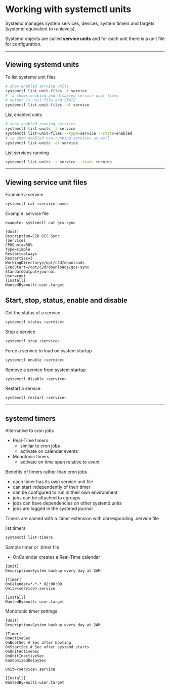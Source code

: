 # Working with systemctl units

Systemd manages system services, devices, system timers and targets (systemd equivalent to runlevels).

Systemd objects are called **service units** and for each unit there is a unit file for configuration.

---

## Viewing systemd units

To list systemd unit files

```sh
# show enabled service units
systemctl list-unit-files -t service
# -a shows enabled and disabled service unit files
# output is unit file and STATE
systemctl list-unit-files -at service
```

List enabled units

```sh
# show enabled running services
systemctl list-units -t service
systemctl list-unit-files --type=service --state=enabled
# -a show enabled non-running services as well
systemctl list-units -at service
```

List services running

```sh
systemctl list-units -t service --state running
```

---

## Viewing service unit files

Examine a service

```sh
systemctl cat <service-name>
```

Example .service file

```console
example: systemctl cat gcs-sync

[Unit]
Description=C2D GCS Sync
[Service]
CPUQuota=50%
Type=simple
Restart=always
RestartSec=3
WorkingDirectory=/opt/c2d/downloads
ExecStart=/opt/c2d/downloads/gcs-sync
StandardOutput=journal
User=root
[Install]
WantedBy=multi-user.target
```

## Start, stop, status, enable and disable

Get the status of a service

```sh
systemctl status <service>
```

Stop a service

```sh
systemctl stop <service>
```

Force a service to load on system startup

```sh
systemctl enable <service>
```

Remove a service from system startup

```sh
systemctl disable <service>
```

Restart a service

```sh
systemctl restart <service>
```

---

## systemd timers

Alternative to cron jobs

- Real-Time timers
  - similar to cron jobs
  - activate on calendar events
- Monotonic timers
  - activate on time span relative to event

Benefits of timers rather than cron jobs

- each timer has its own service unit file
- can start independently of their timer
- can be configured to run in their own environment
- jobs can be attached to cgroups
- jobs can have dependencies on other systemd units
- jobs are logged in the systemd journal

Timers are named with a .timer extension with corresponding .service file

list timers

```sh
systemctl list-timers
```

Sample timer or .timer file

- OnCalendar creates a Real-Time calendar

```console
[Unit]
Description=System backup every day at 2AM

[Timer]
OnCalendar=*-*-* 02:00:00
Unit=<service>.service

[Install]
WantedBy=multi-user.target
```

Monotonic timer settings

```console
[Unit]
Description=System backup every day at 2AM

[Timer]
OnActiveSec 
OnBootSec # Sec after booting
OnStartSec # Sec after systemd starts
OnUnitActiveSec
OnUnitInactiveSec
RandomizedDelaySec

Unit=<service>.service

[Install]
WantedBy=multi-user.target